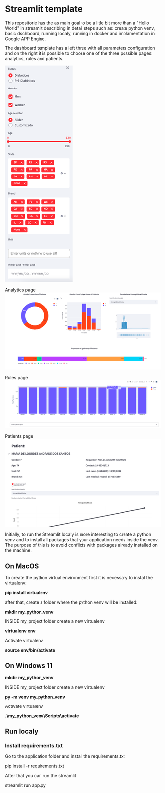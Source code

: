 # Streamlit template

This repositorie has the as main goal to be a litle bit more than a "Hello World" in streamlit describing in detail steps such as: create python venv, basic dschboard, running localy, running in docker and implamentation in Google APP Engine.

The dashboard template has a left three with all parameters configuration and on the right it is possible to choose one of the three possible pages: analytics, rules and patients.

![image](images/three.png)

Analytics page
![image](images/analytics.png)

Rules page
![image](images/rules.png)

Patients page
![image](images/patients.png)

Initially, to run the Streamlit localy is more interesting to create a python venv and to install all packages that your application needs inside the venv. The purpose of this is to avoid conflicts with packages already installed on the machine.

## On MacOS

To create the python virtual environment first it is necessary to instal the virtualenv:

**pip install virtualenv**

after that, create a folder where the python venv will be installed:

**mkdir my_python_venv**

INSIDE my_project folder create a new virtualenv

**virtualenv env**

Activate virtualenv

**source env/bin/activate**

## On Windows 11

**mkdir my_python_venv**

INSIDE my_project folder create a new virtualenv

**py -m venv my_python_venv**

Activate virtualenv

**.\my_python_venv\Scripts\activate**

## Run localy

### Install requirements.txt 

Go to the application folder and install the requirements.txt 

pip install -r requirements.txt 

After that you can run the streamlit 

streamlit run app.py





